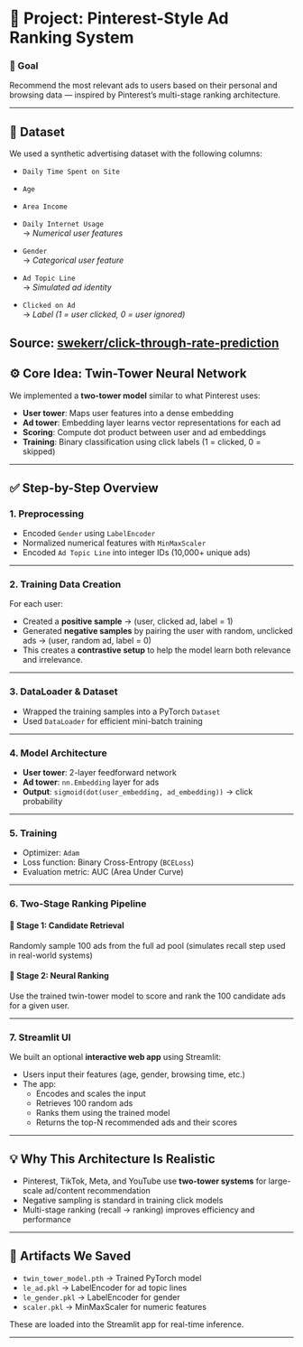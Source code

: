 # 🧠 Project: Pinterest-Style Ad Ranking System

### 🎯 Goal  
Recommend the most relevant ads to users based on their personal and browsing data — inspired by Pinterest’s multi-stage ranking architecture.

---

## 🧩 Dataset

We used a synthetic advertising dataset with the following columns:

- `Daily Time Spent on Site`  
- `Age`  
- `Area Income`  
- `Daily Internet Usage`  
→ *Numerical user features*

- `Gender`  
→ *Categorical user feature*

- `Ad Topic Line`  
→ *Simulated ad identity*

- `Clicked on Ad`  
→ *Label (1 = user clicked, 0 = user ignored)*

**Source:** [swekerr/click-through-rate-prediction](https://www.kaggle.com/datasets/swekerr/click-through-rate-prediction)
---

## ⚙️ Core Idea: Twin-Tower Neural Network

We implemented a **two-tower model** similar to what Pinterest uses:

- **User tower**: Maps user features into a dense embedding  
- **Ad tower**: Embedding layer learns vector representations for each ad  
- **Scoring**: Compute dot product between user and ad embeddings  
- **Training**: Binary classification using click labels (1 = clicked, 0 = skipped)

---

## ✅ Step-by-Step Overview

### 1. Preprocessing

- Encoded `Gender` using `LabelEncoder`
- Normalized numerical features with `MinMaxScaler`
- Encoded `Ad Topic Line` into integer IDs (10,000+ unique ads)

---

### 2. Training Data Creation

For each user:

- Created a **positive sample** → (user, clicked ad, label = 1)  
- Generated **negative samples** by pairing the user with random, unclicked ads → (user, random ad, label = 0)  
- This creates a **contrastive setup** to help the model learn both relevance and irrelevance.

---

### 3. DataLoader & Dataset

- Wrapped the training samples into a PyTorch `Dataset`  
- Used `DataLoader` for efficient mini-batch training

---

### 4. Model Architecture

- **User tower**: 2-layer feedforward network  
- **Ad tower**: `nn.Embedding` layer for ads  
- **Output**: `sigmoid(dot(user_embedding, ad_embedding))` → click probability

---

### 5. Training

- Optimizer: `Adam`  
- Loss function: Binary Cross-Entropy (`BCELoss`)  
- Evaluation metric: AUC (Area Under Curve)

---

### 6. Two-Stage Ranking Pipeline

#### 🔹 Stage 1: Candidate Retrieval  
Randomly sample 100 ads from the full ad pool (simulates recall step used in real-world systems)

#### 🔹 Stage 2: Neural Ranking  
Use the trained twin-tower model to score and rank the 100 candidate ads for a given user.

---

### 7. Streamlit UI

We built an optional **interactive web app** using Streamlit:

- Users input their features (age, gender, browsing time, etc.)
- The app:
  - Encodes and scales the input
  - Retrieves 100 random ads
  - Ranks them using the trained model
  - Returns the top-N recommended ads and their scores

---

## 💡 Why This Architecture Is Realistic

- Pinterest, TikTok, Meta, and YouTube use **two-tower systems** for large-scale ad/content recommendation  
- Negative sampling is standard in training click models  
- Multi-stage ranking (recall → ranking) improves efficiency and performance

---

## 📁 Artifacts We Saved

- `twin_tower_model.pth` → Trained PyTorch model  
- `le_ad.pkl` → LabelEncoder for ad topic lines  
- `le_gender.pkl` → LabelEncoder for gender  
- `scaler.pkl` → MinMaxScaler for numeric features  

These are loaded into the Streamlit app for real-time inference.

---

